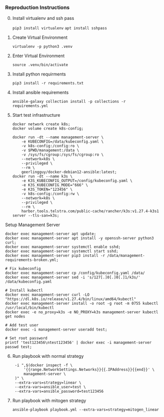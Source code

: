 ### Reproduction Instructions

0. Install virtualenv and ssh pass

   ```pip3 install virtualenv```
   ```apt install sshpass```

1. Create Virtual Environment

   ```virtualenv -p python3 .venv```

2. Enter Virtual Environment

   ```source .venv/bin/activate```

3. Install python requirments

   ```pip3 install -r requirements.txt```

4. Install ansible requirements

   ```ansible-galaxy collection install -p collections -r requirements.yml```

5. Start test infrastructure

    ```
    docker network create k8s;
    docker volume create k8s-config;

    docker run -dt --name management-server \
        -e KUBECONFIG=/data/kubeconfig.yaml \
        -v k8s-config:/config:ro \
        -v $PWD/management:/data \
        -v /sys/fs/cgroup:/sys/fs/cgroup:ro \
        --network=k8s \
        --privileged \
        --rm \
        geerlingguy/docker-debian12-ansible:latest;
    docker run -dt --name k3s \
        -e K3S_KUBECONFIG_OUTPUT=/config/kubeconfig.yaml \
        -e K3S_KUBECONFIG_MODE="666" \
        -e K3S_TOKEN="123456" \
        -v k8s-config:/config:rw \
        --network=k8s \
        --privileged \
        --rm \
        harbor.tools.telstra.com/public-cache/rancher/k3s:v1.27.4-k3s1 server --tls-san=k3s;
    ```

Setup Management Server

```
docker exec management-server apt update;
docker exec management-server apt install -y openssh-server python3 curl;
docker exec management-server systemctl enable sshd;
docker exec management-server systemctl start sshd;
docker exec management-server pip3 install -r /data/management-requirements-broken.yml;

# Fix kubeconfig
docker exec management-server cp /config/kubeconfig.yaml /data/
docker exec management-server sed -i 's/127[.]0[.]0[.]1/k3s/' /data/kubeconfig.yaml

# Install kubectl
docker exec management-server curl -LO "https://dl.k8s.io/release/v1.27.4/bin/linux/amd64/kubectl"
docker exec management-server install -o root -g root -m 0755 kubectl /usr/local/bin/kubectl
docker exec -e no_proxy=k3s -e NO_PROXY=k3s management-server kubectl get nodes

# Add test user
docker exec -i management-server useradd test;

# Set root password
printf 'test123456\ntest123456' | docker exec -i management-server passwd test;
```

6. Run playbook with normal strategy

   ```ansible-playbook playbook.yml \
    -i ",$(docker inspect -f \
        '{{range.NetworkSettings.Networks}}{{.IPAddress}}{{end}}' \
        management-server \
    )" \
    --extra-vars=strategy=linear \
    --extra-vars=ansible_user=test \
    --extra-vars=ansible_password=test123456
    ```

7. Run playbook with mitogen strategy

   ```ansible-playbook playbook.yml --extra-vars=strategy=mitogen_linear```